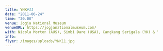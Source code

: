 ```yaml
---
title: YNK#11
date: "2011-06-24"
time: "20.00"
venue: Jogja National Museum
venueURL: https://jogjanationalmuseum.com/
with: Nicola Morton (AUS), Simbi Dare (USA), Cangkang Serigala (YK) & Yayasan Disco Horror (YK)
info:
flyer: /images/uploads/YNK11.jpg
---
```


#
